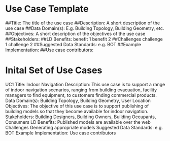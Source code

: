# Use Case Template

##Title: The title of the use case
##Description: A short description of the use case
##Data Domain(s): E.g. Building Topology, Building Geometry, etc.
##Objectives: A short description of the objectives of the use case
##Stakeholders:
##LD Benefits:
  benefit 1
  benefit 2
##Challenges
  challenge 1
  challenge 2
##Suggested Data Standards: e.g. BOT
##Example Implementation: 
##Use case contributors: 

# Inital Set of Use Cases
UC1
Title: Indoor Navigation
Description: This use case is to support a range of indoor navigation scenarios, ranging from building evacuation, facility managers to find equipment, to customers finding commercial products. 
Data Domain(s): Building Topology, Building Geometry, User Location
Objectives: The objective of this use case is to support publishing of building models so that they become available for indoor navigation. 
Stakeholders: Building Designers, Building Owners, Building Occupants, Consumers
LD Benefits:
Published models are available over the web
Challenges
Generating appropriate models
Suggested Data Standards: e.g. BOT
Example Implementation: 
Use case contributors








